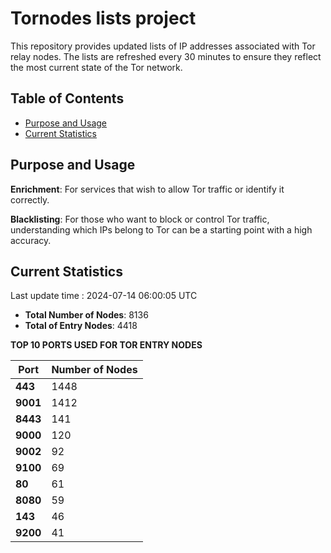 # Tornodes lists project

This repository provides updated lists of IP addresses associated with Tor relay nodes. The lists are refreshed every 30 minutes to ensure they reflect the most current state of the Tor network.

## Table of Contents

- [Purpose and Usage](#purpose-and-usage)
- [Current Statistics](#current-statistics)


## Purpose and Usage

**Enrichment**: For services that wish to allow Tor traffic or identify it correctly.

**Blacklisting**: For those who want to block or control Tor traffic, understanding which IPs belong to Tor can be a starting point with a high accuracy.

## Current Statistics

Last update time : 2024-07-14 06:00:05 UTC

- **Total Number of Nodes**: 8136
- **Total of Entry Nodes**: 4418

**TOP 10 PORTS USED FOR TOR ENTRY NODES**

| **Port** | **Number of Nodes** |
|------|-----------------|
| **443**   | 1448  |
| **9001**   | 1412  |
| **8443**   | 141  |
| **9000**   | 120  |
| **9002**   | 92  |
| **9100**   | 69  |
| **80**   | 61  |
| **8080**   | 59  |
| **143**   | 46  |
| **9200**   | 41  |

